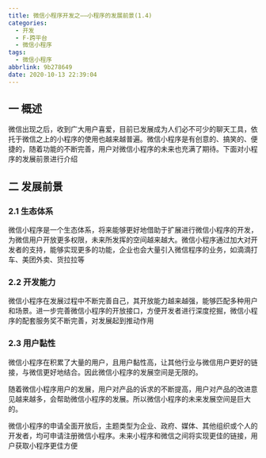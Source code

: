 ```yaml
---
title: 微信小程序开发之——小程序的发展前景(1.4)
categories:
  - 开发
  - F-跨平台
  - 微信小程序
tags:
  - 微信小程序
abbrlink: 9b278649
date: 2020-10-13 22:39:04
---
```

## 一 概述

微信出现之后，收到广大用户喜爱，目前已发展成为人们必不可少的聊天工具，依托于微信之上的小程序的使用也越来越普遍。微信小程序是有创意的、搞笑的、便捷的，随着功能的不断完善，用户对微信小程序的未来也充满了期待。下面对小程序的发展前景进行介绍

<!--more-->

## 二 发展前景

### 2.1 生态体系

微信小程序是一个生态体系，将来能够更好地借助于扩展进行微信小程序的开发，为微信用户开放更多权限，未来所发挥的空间越来越大。微信小程序通过加大对开发者的支持，能够实现更多的功能，企业也会大量引入微信程序的业务，如滴滴打车、美团外卖、货拉拉等

### 2.2 开发能力

微信小程序在发展过程中不断完善自己，其开放能力越来越强，能够匹配多种用户和场景。进一步完善微信小程序的开放接口，方便开发者进行深度挖掘，微信小程序的配套服务奖不断完善，对发展起到推动作用

### 2.3 用户黏性

微信小程序在积累了大量的用户，且用户黏性高，让其他行业与微信用户更好的链接，与微信更好地结合。因此微信小程序的发展空间是无限的。

随着微信小程序用户的发展，用户对产品的诉求的不断提高，用户对产品的改进意见越来越多，会帮助微信小程序的发展。所以微信小程序的未来发展空间是巨大的。

微信小程序的申请全面开放后，主题类型为企业、政府、媒体、其他组织或个人的开发者，均可申请注册微信小程序。未来小程序和微信之间将实现更佳的链接，用户获取小程序更佳方便



